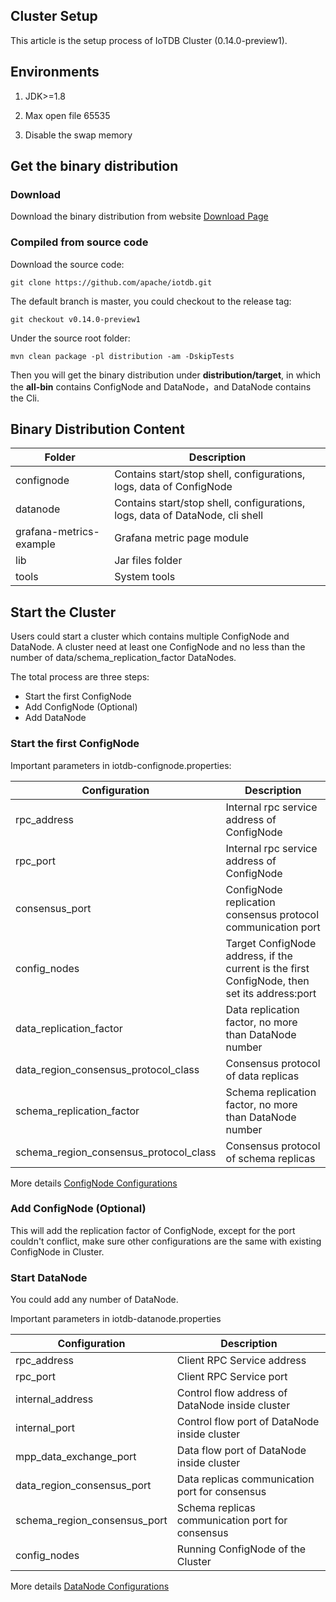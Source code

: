<!--

    Licensed to the Apache Software Foundation (ASF) under one
    or more contributor license agreements.  See the NOTICE file
    distributed with this work for additional information
    regarding copyright ownership.  The ASF licenses this file
    to you under the Apache License, Version 2.0 (the
    "License"); you may not use this file except in compliance
    with the License.  You may obtain a copy of the License at
    
        http://www.apache.org/licenses/LICENSE-2.0
    
    Unless required by applicable law or agreed to in writing,
    software distributed under the License is distributed on an
    "AS IS" BASIS, WITHOUT WARRANTIES OR CONDITIONS OF ANY
    KIND, either express or implied.  See the License for the
    specific language governing permissions and limitations
    under the License.

-->

## Cluster Setup

This article is the setup process of IoTDB Cluster (0.14.0-preview1).

## Environments

1. JDK>=1.8

2. Max open file 65535

3. Disable the swap memory

## Get the binary distribution

### Download

Download the binary distribution from website [Download Page](https://iotdb.apache.org/Download/)

### Compiled from source code

Download the source code:

```
git clone https://github.com/apache/iotdb.git
```

The default branch is master, you could checkout to the release tag:

```
git checkout v0.14.0-preview1
```

Under the source root folder:

```
mvn clean package -pl distribution -am -DskipTests
```

Then you will get the binary distribution under **distribution/target**, in which the **all-bin** contains ConfigNode and DataNode，and DataNode contains the Cli.

## Binary Distribution Content

| **Folder** | **Description**                                      |
| -------- | -------------------------------------------- |
| confignode |  Contains start/stop shell, configurations, logs, data of ConfigNode |
| datanode   | Contains start/stop shell, configurations, logs, data of DataNode, cli shell|
| grafana-metrics-example  | Grafana metric page module           |
| lib      | Jar files folder                                     |
| tools    | System tools                                   |

## Start the Cluster

Users could start a cluster which contains multiple ConfigNode and DataNode.
A cluster need at least one ConfigNode and no less than the number of data/schema_replication_factor DataNodes.

The total process are three steps:

* Start the first ConfigNode
* Add ConfigNode (Optional)
* Add DataNode

### Start the first ConfigNode

Important parameters in iotdb-confignode.properties:

| **Configuration** | **Description**                                      |
| -------- | -------------------------------------------- |
| rpc\_address    | Internal rpc service address of ConfigNode          |
| rpc\_port    | Internal rpc service address of ConfigNode       |
| consensus\_port    | ConfigNode replication consensus protocol communication port    |
| config\_nodes    | Target ConfigNode address, if the current is the first ConfigNode, then set its address:port    |
| data\_replication\_factor  | Data replication factor, no more than DataNode number        |
| data\_region\_consensus\_protocol\_class | Consensus protocol of data replicas |
| schema\_replication\_factor  | Schema replication factor, no more than DataNode number       |
| schema\_region\_consensus\_protocol\_class   | Consensus protocol of schema replicas |

More details  [ConfigNode Configurations](https://iotdb.apache.org/UserGuide/Master/Reference/ConfigNode-Config-Manual.html)

### Add ConfigNode (Optional)

This will add the replication factor of ConfigNode, except for the port couldn't conflict, make sure other configurations are the same with existing ConfigNode in Cluster.

### Start DataNode

You could add any number of DataNode.

Important parameters in iotdb-datanode.properties

| **Configuration** | **Description**                                      |
| -------- | -------------------------------------------- |
| rpc\_address    | Client RPC Service address         |
| rpc\_port    | Client RPC Service port           |
| internal\_address    | Control flow address of DataNode inside cluster         |
| internal\_port    | Control flow port of DataNode inside cluster           |
| mpp\_data\_exchange\_port    | Data flow port of DataNode inside cluster           |
| data\_region\_consensus\_port    | Data replicas communication port for consensus     |
| schema\_region\_consensus\_port    | Schema replicas communication port for consensus          |
| config\_nodes    | Running ConfigNode of the Cluster      |

More details [DataNode Configurations](https://iotdb.apache.org/UserGuide/Master/Reference/DataNode-Config-Manual.html)